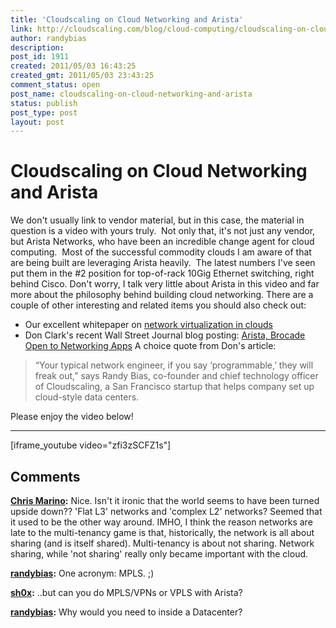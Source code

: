 ```yaml
---
title: 'Cloudscaling on Cloud Networking and Arista'
link: http://cloudscaling.com/blog/cloud-computing/cloudscaling-on-cloud-networking-and-arista/
author: randybias
description: 
post_id: 1911
created: 2011/05/03 16:43:25
created_gmt: 2011/05/03 23:43:25
comment_status: open
post_name: cloudscaling-on-cloud-networking-and-arista
status: publish
post_type: post
layout: post
---
```


# Cloudscaling on Cloud Networking and Arista

We don't usually link to vendor material, but in this case, the material in question is a video with yours truly.  Not only that, it's not just any vendor, but Arista Networks, who have been an incredible change agent for cloud computing.  Most of the successful commodity clouds I am aware of that are being built are leveraging Arista heavily.  The latest numbers I've seen put them in the #2 position for top-of-rack 10Gig Ethernet switching, right behind Cisco. Don't worry, I talk very little about Arista in this video and far more about the philosophy behind building cloud networking. There are a couple of other interesting and related items you should also check out: 

  * Our excellent whitepaper on [network virtualization in clouds](/blog/cloud-computing/updated-iaas-builders-guide)
  * Don Clark's recent Wall Street Journal blog posting: [Arista, Brocade Open to Networking Apps](http://blogs.wsj.com/digits/2011/05/03/arista-brocade-open-to-networking-apps/)
A choice quote from Don's article: 

> “Your typical network engineer, if you say ‘programmable,’ they will freak out,” says Randy Bias, co-founder and chief technology officer of Cloudscaling, a San Francisco startup that helps company set up cloud-style data centers.

Please enjoy the video below! 

* * *

[iframe_youtube video="zfi3zSCFZ1s"]

## Comments

**[Chris Marino](#3037 "2011-05-04 11:58:00"):** Nice. Isn't it ironic that the world seems to have been turned upside down?? 'Flat L3' networks and 'complex L2' networks? Seemed that it used to be the other way around. IMHO, I think the reason networks are late to the multi-tenancy game is that, historically, the network is all about sharing (and is itself shared). Multi-tenancy is about not sharing. Network sharing, while 'not sharing' really only became important with the cloud.

**[randybias](#3038 "2011-05-04 12:28:00"):** One acronym: MPLS. ;)

**[sh0x](#3041 "2011-05-17 15:35:00"):** ..but can you do MPLS/VPNs or VPLS with Arista?

**[randybias](#3042 "2011-05-17 16:04:00"):** Why would you need to inside a Datacenter?

